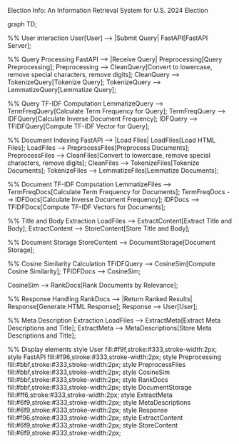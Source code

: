 Election Info: An Information Retrieval System for U.S. 2024 Election

graph TD;
  
  %% User interaction
  User[User] --> |Submit Query| FastAPI[FastAPI Server];

  %% Query Processing
  FastAPI --> |Receive Query| Preprocessing[Query Preprocessing];
  Preprocessing --> CleanQuery[Convert to lowercase, remove special characters, remove digits];
  CleanQuery --> TokenizeQuery[Tokenize Query];
  TokenizeQuery --> LemmatizeQuery[Lemmatize Query];

  %% Query TF-IDF Computation
  LemmatizeQuery --> TermFreqQuery[Calculate Term Frequency for Query];
  TermFreqQuery --> IDFQuery[Calculate Inverse Document Frequency];
  IDFQuery --> TFIDFQuery[Compute TF-IDF Vector for Query];

  %% Document Indexing
  FastAPI --> |Load Files| LoadFiles[Load HTML Files];
  LoadFiles --> PreprocessFiles[Preprocess Documents];
  PreprocessFiles --> CleanFiles[Convert to lowercase, remove special characters, remove digits];
  CleanFiles --> TokenizeFiles[Tokenize Documents];
  TokenizeFiles --> LemmatizeFiles[Lemmatize Documents];

  %% Document TF-IDF Computation
  LemmatizeFiles --> TermFreqDocs[Calculate Term Frequency for Documents];
  TermFreqDocs --> IDFDocs[Calculate Inverse Document Frequency];
  IDFDocs --> TFIDFDocs[Compute TF-IDF Vectors for Documents];

  %% Title and Body Extraction
  LoadFiles --> ExtractContent[Extract Title and Body];
  ExtractContent --> StoreContent[Store Title and Body];

  %% Document Storage
  StoreContent --> DocumentStorage[Document Storage];

  %% Cosine Similarity Calculation
  TFIDFQuery --> CosineSim[Compute Cosine Similarity];
  TFIDFDocs --> CosineSim;
  
  CosineSim --> RankDocs[Rank Documents by Relevance];
  
  %% Response Handling
  RankDocs --> |Return Ranked Results| Response[Generate HTML Response];
  Response --> User[User];
  
  %% Meta Description Extraction
  LoadFiles --> ExtractMeta[Extract Meta Descriptions and Title];
  ExtractMeta --> MetaDescriptions[Store Meta Descriptions and Title];

  %% Display elements
  style User fill:#f9f,stroke:#333,stroke-width:2px;
  style FastAPI fill:#f96,stroke:#333,stroke-width:2px;
  style Preprocessing fill:#bbf,stroke:#333,stroke-width:2px;
  style PreprocessFiles fill:#bbf,stroke:#333,stroke-width:2px;
  style CosineSim fill:#bbf,stroke:#333,stroke-width:2px;
  style RankDocs fill:#bbf,stroke:#333,stroke-width:2px;
  style DocumentStorage fill:#ff6,stroke:#333,stroke-width:2px;
  style ExtractMeta fill:#6f9,stroke:#333,stroke-width:2px;
  style MetaDescriptions fill:#6f9,stroke:#333,stroke-width:2px;
  style Response fill:#f96,stroke:#333,stroke-width:2px;
  style ExtractContent fill:#6f9,stroke:#333,stroke-width:2px;
  style StoreContent fill:#6f9,stroke:#333,stroke-width:2px;
